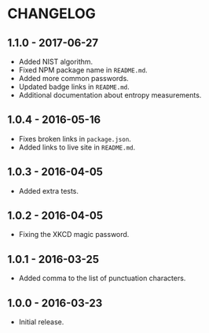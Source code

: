 CHANGELOG
=========


1.1.0 - 2017-06-27
------------------

* Added NIST algorithm.
* Fixed NPM package name in `README.md`.
* Added more common passwords.
* Updated badge links in `README.md`.
* Additional documentation about entropy measurements.


1.0.4 - 2016-05-16
------------------

* Fixes broken links in `package.json`.
* Added links to live site in `README.md`.


1.0.3 - 2016-04-05
------------------

* Added extra tests.


1.0.2 - 2016-04-05
------------------

* Fixing the XKCD magic password.


1.0.1 - 2016-03-25
------------------

* Added comma to the list of punctuation characters.


1.0.0 - 2016-03-23
------------------

* Initial release.
